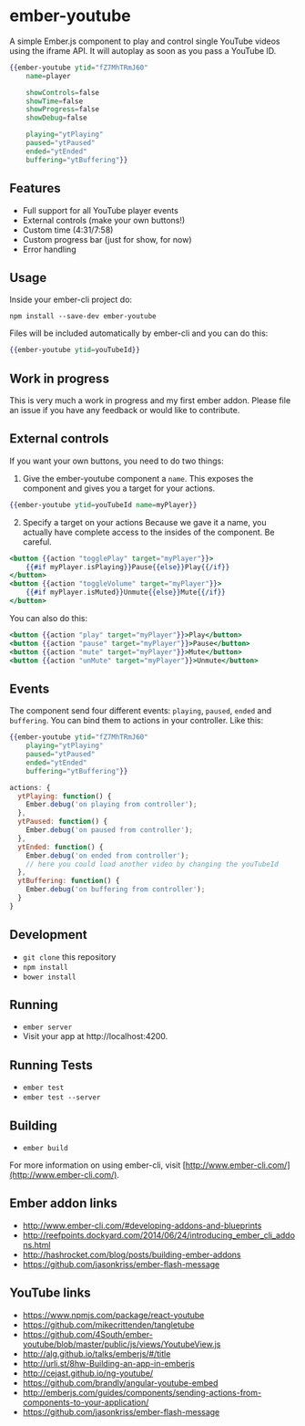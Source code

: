 # ember-youtube

A simple Ember.js component to play and control single YouTube videos using the iframe API. It will autoplay as soon as you pass a YouTube ID.

```hbs
{{ember-youtube ytid="fZ7MhTRmJ60"
	name=player

	showControls=false
	showTime=false
	showProgress=false
	showDebug=false

	playing="ytPlaying"
	paused="ytPaused"
	ended="ytEnded"
	buffering="ytBuffering"}}
```

## Features

- Full support for all YouTube player events
- External controls (make your own buttons!)
- Custom time (4:31/7:58)
- Custom progress bar (just for show, for now)
- Error handling

## Usage

Inside your ember-cli project do:

`npm install --save-dev ember-youtube`

Files will be included automatically by ember-cli and you can do this:

```hbs
{{ember-youtube ytid=youTubeId}}
```

## Work in progress

This is very much a work in progress and my first ember addon. Please file an issue if you have any feedback or would like to contribute.

## External controls

If you want your own buttons, you need to do two things:

1) Give the ember-youtube component a `name`.
This exposes the component and gives you a target for your actions.

```hbs
{{ember-youtube ytid=youTubeId name=myPlayer}}
```

2) Specify a target on your actions
Because we gave it a name, you actually have complete access to the insides of the component. Be careful.

```hbs
<button {{action "togglePlay" target="myPlayer"}}>
	{{#if myPlayer.isPlaying}}Pause{{else}}Play{{/if}}
</button>
<button {{action "toggleVolume" target="myPlayer"}}>
	{{#if myPlayer.isMuted}}Unmute{{else}}Mute{{/if}}
</button>
```

You can also do this:

```hbs
<button {{action "play" target="myPlayer"}}>Play</button>
<button {{action "pause" target="myPlayer"}}>Pause</button>
<button {{action "mute" target="myPlayer"}}>Mute</button>
<button {{action "unMute" target="myPlayer"}}>Unmute</button>
```

## Events

The component send four different events: `playing`, `paused`, `ended` and `buffering`. You can bind them to actions in your controller. Like this:

```hbs
{{ember-youtube ytid="fZ7MhTRmJ60"
	playing="ytPlaying"
	paused="ytPaused"
	ended="ytEnded"
	buffering="ytBuffering"}}
```

```JavaScript
actions: {
  ytPlaying: function() {
    Ember.debug('on playing from controller');
  },
  ytPaused: function() {
    Ember.debug('on paused from controller');
  },
  ytEnded: function() {
    Ember.debug('on ended from controller');
    // here you could load another video by changing the youTubeId
  },
  ytBuffering: function() {
    Ember.debug('on buffering from controller');
  }
}
```

## Development

* `git clone` this repository
* `npm install`
* `bower install`

## Running

* `ember server`
* Visit your app at http://localhost:4200.

## Running Tests

* `ember test`
* `ember test --server`

## Building

* `ember build`

For more information on using ember-cli, visit [http://www.ember-cli.com/](http://www.ember-cli.com/).

## Ember addon links

* http://www.ember-cli.com/#developing-addons-and-blueprints
* http://reefpoints.dockyard.com/2014/06/24/introducing_ember_cli_addons.html
* http://hashrocket.com/blog/posts/building-ember-addons
* https://github.com/jasonkriss/ember-flash-message

## YouTube links

* https://www.npmjs.com/package/react-youtube
* https://github.com/mikecrittenden/tangletube
* https://github.com/4South/ember-youtube/blob/master/public/js/views/YoutubeView.js
* http://alg.github.io/talks/emberjs/#/title
* http://urli.st/8hw-Building-an-app-in-emberjs
* http://cejast.github.io/ng-youtube/
* https://github.com/brandly/angular-youtube-embed
* http://emberjs.com/guides/components/sending-actions-from-components-to-your-application/
* https://github.com/jasonkriss/ember-flash-message
